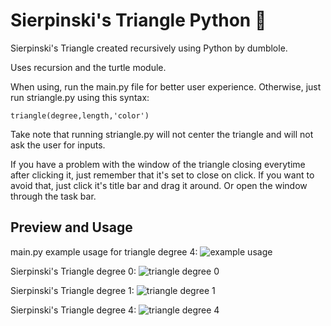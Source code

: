 # Sierpinski's Triangle Python 🔺
Sierpinski's Triangle created recursively using Python by dumblole.

Uses recursion and the turtle module.

When using, run the main.py file for better user experience.
Otherwise, just run striangle.py using this syntax:

`triangle(degree,length,'color')`

Take note that running striangle.py will not center the triangle and will not
ask the user for inputs.

If you have a problem with the window of the triangle closing everytime after clicking it, just remember 
that it's set to close on click. If you want to avoid that, just click it's title bar and drag it around.
Or open the window through the task bar.




## Preview and Usage
main.py example usage for triangle degree 4:
![example usage](https://github.com/dumblole/Sierpinski-Triangle-Python/blob/master/images/trial.PNG)

Sierpinski's Triangle degree 0:
![triangle degree 0](https://github.com/dumblole/Sierpinski-Triangle-Python/blob/master/images/zero-degree-triangle.PNG)

Sierpinski's Triangle degree 1:
![triangle degree 1](https://github.com/dumblole/Sierpinski-Triangle-Python/blob/master/images/one-degree-triangle.PNG)

Sierpinski's Triangle degree 4:
![triangle degree 4](https://github.com/dumblole/Sierpinski-Triangle-Python/blob/master/images/fourth-degree-triangle.PNG)
